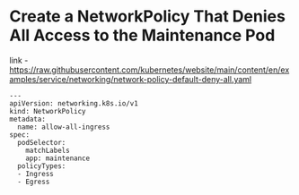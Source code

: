 # Create a NetworkPolicy That Denies All Access to the Maintenance Pod

link - https://raw.githubusercontent.com/kubernetes/website/main/content/en/examples/service/networking/network-policy-default-deny-all.yaml
```
---
apiVersion: networking.k8s.io/v1
kind: NetworkPolicy
metadata:
  name: allow-all-ingress
spec:
  podSelector: 
    matchLabels
    app: maintenance 
  policyTypes:
  - Ingress
  - Egress
```